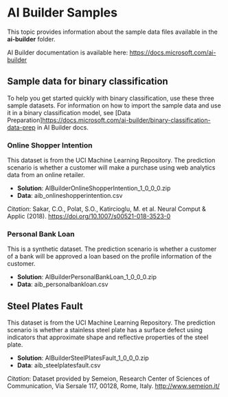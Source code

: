 # AI Builder Samples

This topic provides information about the sample data files available in the **ai-builder** folder.

AI Builder documentation is available here: <https://docs.microsoft.com/ai-builder>

## Sample data for binary classification

To help you get started quickly with binary classification, use these three sample datasets. For information on how to import the sample data and use it in a binary classification model, see [Data Preparation]https://docs.microsoft.com/ai-builder/binary-classification-data-prep in AI Builder docs.

### Online Shopper Intention

This dataset is from the UCI Machine Learning Repository. The prediction scenario is whether a customer will make a purchase using web analytics data from an online retailer.
-	**Solution**: AIBuilderOnlineShopperIntention_1_0_0_0.zip
-	**Data**: aib_onlineshopperintention.csv

*Citation*: Sakar, C.O., Polat, S.O., Katircioglu, M. et al. Neural Comput & Applic (2018). <https://doi.org/10.1007/s00521-018-3523-0> 

### Personal Bank Loan

This is a synthetic dataset. The prediction scenario is whether a customer of a bank will be approved a loan based on the profile information of the customer.
-	**Solution**: AIBuilderPersonalBankLoan_1_0_0_0.zip
-	**Data**: aib_personalbankloan.csv

## Steel Plates Fault

This dataset is from the UCI Machine Learning Repository. The prediction scenario is whether a stainless steel plate has a surface defect using indicators that approximate shape and reflective properties of the steel plate.
-	**Solution**: AIBuilderSteelPlatesFault_1_0_0_0.zip
-	**Data**: aib_steelplatesfault.csv

*Citation*: Dataset provided by Semeion, Research Center of Sciences of Communication, Via Sersale 117, 00128, Rome, Italy. <http://www.semeion.it/>

